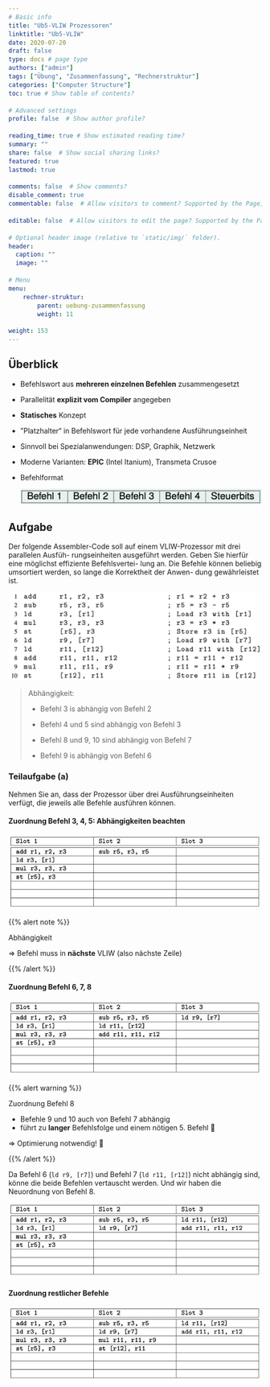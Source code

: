 ```yaml
---
# Basic info
title: "Ub5-VLIW Prozessoren"
linktitle: "Ub5-VLIW"
date: 2020-07-20
draft: false
type: docs # page type
authors: ["admin"]
tags: ["Übung", "Zusammenfassung", "Rechnerstruktur"]
categories: ["Computer Structure"]
toc: true # Show table of contents?

# Advanced settings
profile: false  # Show author profile?

reading_time: true # Show estimated reading time?
summary: ""
share: false  # Show social sharing links?
featured: true
lastmod: true

comments: false  # Show comments?
disable_comment: true
commentable: false  # Allow visitors to comment? Supported by the Page, Post, and Docs content types.

editable: false  # Allow visitors to edit the page? Supported by the Page, Post, and Docs content types.

# Optional header image (relative to `static/img/` folder).
header:
  caption: ""
  image: ""

# Menu
menu: 
    rechner-struktur:
        parent: uebung-zusammenfassung
        weight: 11

weight: 153
---
```


## Überblick

- Befehlswort aus **mehreren einzelnen Befehlen** zusammengesetzt

- Parallelität **explizit vom Compiler** angegeben 
- **Statisches** Konzept

- ”Platzhalter“ in Befehlswort für jede vorhandene Ausführungseinheit

- Sinnvoll bei Spezialanwendungen: DSP, Graphik, Netzwerk 

- Moderne Varianten: **EPIC** (Intel Itanium), Transmeta Crusoe

- Befehlformat

  <img src="https://raw.githubusercontent.com/EckoTan0804/upic-repo/master/uPic/截屏2020-07-20%2014.28.15.png" alt="截屏2020-07-20 14.28.15" style="zoom:50%;" />

## Aufgabe

Der folgende Assembler-Code soll auf einem VLIW-Prozessor mit drei parallelen Ausfüh- rungseinheiten ausgeführt werden. Geben Sie hierfür eine möglichst effiziente Befehlsvertei- lung an. Die Befehle können beliebig umsortiert werden, so lange die Korrektheit der Anwen- dung gewährleistet ist.

<img src="https://raw.githubusercontent.com/EckoTan0804/upic-repo/master/uPic/截屏2020-07-20%2014.31.19.png" alt="截屏2020-07-20 14.31.19" style="zoom:50%;" />

> Abhängigkeit: 
>
> - Befehl 3 is abhängig von Befehl 2
>
> - Befehl 4 und 5 sind abhängig von Befehl 3
> - Befehl 8 und 9, 10 sind abhängig von Befehl 7
> - Befehl 9 is abhängig von Befehl 6

### Teilaufgabe (a)

Nehmen Sie an, dass der Prozessor über drei Ausführungseinheiten verfügt, die jeweils alle Befehle ausführen können.

#### Zuordnung Befehl 3, 4, 5: Abhängigkeiten beachten

<img src="https://raw.githubusercontent.com/EckoTan0804/upic-repo/master/uPic/截屏2020-07-20%2015.20.44.png" alt="截屏2020-07-20 15.20.44" style="zoom:80%;" />

{{% alert note %}} 

Abhängigkeit

$\Rightarrow$ Befehl muss in **nächste** VLIW (also nächste Zeile)

{{% /alert %}}

#### Zuordnung Befehl 6, 7, 8

<img src="https://raw.githubusercontent.com/EckoTan0804/upic-repo/master/uPic/截屏2020-07-20%2015.19.52.png" alt="截屏2020-07-20 15.19.52" style="zoom: 80%;" />

{{% alert warning %}} 

Zuordnung Befehl 8

- Befehle 9 und 10 auch von Befehl 7 abhängig
- führt zu **langer** Befehlsfolge und einem nötigen 5. Befehl 🤪

$\Rightarrow$ Optimierung notwendig! 💪

{{% /alert %}}

Da Befehl 6 (`ld r9, [r7]`) und Befehl 7 (`ld r11, [r12]`) nicht abhängig sind, könne die beide Befehlen vertauscht werden. Und wir haben die Neuordnung von Befehl 8.

<img src="https://raw.githubusercontent.com/EckoTan0804/upic-repo/master/uPic/截屏2020-07-20%2015.27.41.png" alt="截屏2020-07-20 15.27.41" style="zoom:80%;" />

#### Zuordnung restlicher Befehle

<img src="https://raw.githubusercontent.com/EckoTan0804/upic-repo/master/uPic/截屏2020-07-20%2015.28.24.png" alt="截屏2020-07-20 15.28.24" style="zoom:80%;" />